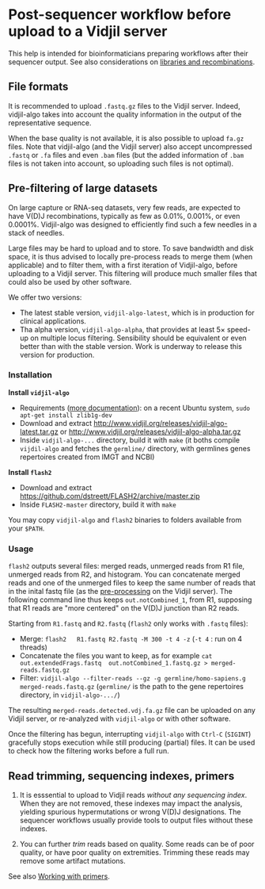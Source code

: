
# Post-sequencer workflow before upload to a Vidjil server

This help is intended for bioinformaticians preparing workflows after their sequencer output.
See also considerations on [libraries and recombinations](locus.md).

## File formats

It is recommended to upload `.fastq.gz` files to the Vidjil server.
Indeed, vidjil-algo takes into account the quality information in the output of the representative sequence.

When the base quality is not available, it is also possible to upload `fa.gz` files.
Note that vidjil-algo (and the Vidjil server) also accept uncompressed `.fastq` or `.fa` files
and even `.bam` files (but the added information of `.bam` files is not taken into account,
so uploading such files is not optimal).


## Pre-filtering of large datasets

On large capture or RNA-seq datasets, very few reads, are expected to have V(D)J recombinations, typically as few as 0.01%, 0.001%, or even 0.0001%. Vidjil-algo was designed to efficiently find such a few needles in a stack of needles.

Large files may be hard to upload and to store. 
To save bandwidth and disk space, it is thus advised to locally pre-process reads 
to merge them (when applicable) and to filter them, with a first iteration of Vidjil-algo, 
before uploading to a Vidjil server. 
This filtering will produce much smaller files that could also be used by other software.

We offer two versions:

- The latest stable version, `vidjil-algo-latest`, which is in production for clinical applications.
- Tha alpha version, `vidjil-algo-alpha`, that provides at least 5× speed-up on multiple locus filtering.
Sensibility should be equivalent or even better than with the stable version.
Work is underway to release this version for production.

### Installation

**Install `vidjil-algo`**

 - Requirements ([more documentation](vidjil-algo.md#installation)): on a recent Ubuntu system, `sudo apt-get install zlib1g-dev`
 - Download and extract <http://www.vidjil.org/releases/vidjil-algo-latest.tar.gz>  or <http://www.vidjil.org/releases/vidjil-algo-alpha.tar.gz>
 - Inside `vidjil-algo-...` directory, build it with `make`
   (it boths compile `vijdil-algo` and fetches the `germline/` directory, with germlines genes repertoires created from IMGT and NCBI)

**Install `flash2`**

  - Download and extract <https://github.com/dstreett/FLASH2/archive/master.zip>
  - Inside `FLASH2-master` directory, build it with `make`

You may copy `vidjil-algo` and `flash2`  binaries to folders available from your `$PATH`.

### Usage

`flash2` outputs several files: merged reads, unmerged reads from R1 file, unmerged reads from R2, and histogram.
You can concatenate merged reads and one of the unmerged files 
to keep the same number of reads that in the inital fastq file
(as the [pre-processing](user.md#pre-processing) on the Vidjil server). 
The following command line thus keeps `out.notCombined_1`, from R1, 
supposing that R1 reads are "more centered" on the V(D)J junction than R2 reads.

Starting from `R1.fastq` and `R2.fastq` (`flash2` only works with `.fastq` files):

 - Merge:  `flash2   R1.fastq R2.fastq -M 300 -t 4 -z`   (`-t 4` : run on 4 threads)
 - Concatenate the files you want to keep, as for example  `cat out.extendedFrags.fastq  out.notCombined_1.fastq.gz > merged-reads.fastq.gz`
 - Filter:  `vidjil-algo --filter-reads --gz -g germline/homo-sapiens.g merged-reads.fastq.gz`
   (`germline/` is the path to the gene repertoires directory, in `vidjil-algo-.../`)

The resulting `merged-reads.detected.vdj.fa.gz` file can be uploaded on any Vidjil server,
or re-analyzed with `vidjil-algo` or with other software.

Once the filtering has begun, interrupting `vidjil-algo` with `Ctrl-C` (`SIGINT`) gracefully stops execution while still producing (partial) files.
It can be used to check how the filtering works before a full run.


## Read trimming, sequencing indexes, primers

1. It is esssential to upload to Vidjil reads *without any sequencing index*.
   When they are not removed, these indexes may impact the analysis,
   yielding spurious hypermutations or wrong V(D)J designations.
   The sequencer workflows usually provide tools to output files without these indexes.

2. You can further *trim* reads based on quality.
   Some reads can be of poor quality, or have poor quality on extremities.
   Trimming these reads may remove some artifact mutations.

See also [Working with primers](xxx).

